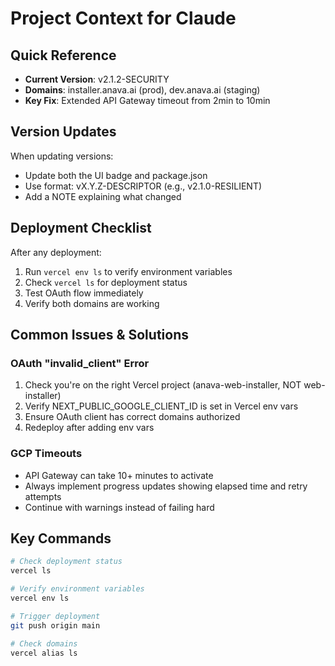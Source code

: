 # Project Context for Claude

## Quick Reference
- **Current Version**: v2.1.2-SECURITY
- **Domains**: installer.anava.ai (prod), dev.anava.ai (staging)
- **Key Fix**: Extended API Gateway timeout from 2min to 10min

## Version Updates
When updating versions:
- Update both the UI badge and package.json
- Use format: vX.Y.Z-DESCRIPTOR (e.g., v2.1.0-RESILIENT)
- Add a NOTE explaining what changed

## Deployment Checklist
After any deployment:
1. Run `vercel env ls` to verify environment variables
2. Check `vercel ls` for deployment status
3. Test OAuth flow immediately
4. Verify both domains are working

## Common Issues & Solutions

### OAuth "invalid_client" Error
1. Check you're on the right Vercel project (anava-web-installer, NOT web-installer)
2. Verify NEXT_PUBLIC_GOOGLE_CLIENT_ID is set in Vercel env vars
3. Ensure OAuth client has correct domains authorized
4. Redeploy after adding env vars

### GCP Timeouts
- API Gateway can take 10+ minutes to activate
- Always implement progress updates showing elapsed time and retry attempts
- Continue with warnings instead of failing hard

## Key Commands
```bash
# Check deployment status
vercel ls

# Verify environment variables
vercel env ls

# Trigger deployment
git push origin main

# Check domains
vercel alias ls
```